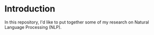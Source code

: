 # Introduction
In this repository, I'd like to put together some of my research on Natural Language Processing (NLP).
